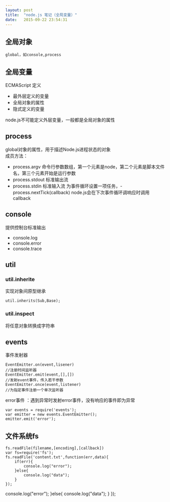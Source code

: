 ```yaml
---
layout: post
title:  "node.js 笔记（全局变量）"
date:   2015-09-22 23:54:31
---
```


## 全局对象  
	global，如console,process

## 全局变量  
ECMAScript 定义  
<!--more-->
- 最外层定义的变量
- 全局对象的属性
- 隐式定义的变量

node.js不可能定义外层变量，一般都是全局对象的属性
<!--more-->
## process 
global对象的属性，用于描述Node.js进程状态的对象  
成员方法：
- process.argv
	命令行参数数组，第一个元素是node，第二个元素是脚本文件名，第三个元素开始是运行参数
- process.stdout
	标准输出流 
- process.stdin 
	标准输入流
	为事件循环设置一项任务，- process.nextTick(callback)
node.js会在下次事件循环调响应时调用callback

## console
提供控制台标准输出
- console.log
- console.error
- console.trace

## util 
### util.inherite
实现对象间原型继承  
	
    util.inherits(Sub,Base);
### util.inspect 
将任意对象转换成字符串 

## events
事件发射器  

	EventEmitter.on(event,lisener)
    //注册时间监听器
    EventEmitter.emit(event,[],[])
    //发射event事件，传入若干参数
    EventEmitter.once(event,listener)
    //为指定事件注册一个单次监听器

error事件 ：遇到异常时发射error事件，没有响应的事件即为异常

	var events = require('events');
    var emitter = new events.EventEmitter();
	emitter.emit('error');
    
## 文件系统fs

	fs.readFile(filename,[encoding],[callback])
    var fs=require('fs');
    fs.readFile('content.txt',function(err,data){
    	if(err){
    		console.log("error");
    	}else{
    		console.log("data");
    	}
    });

console.log("error");
    	}else{
    		console.log("data");
    	}
    });


